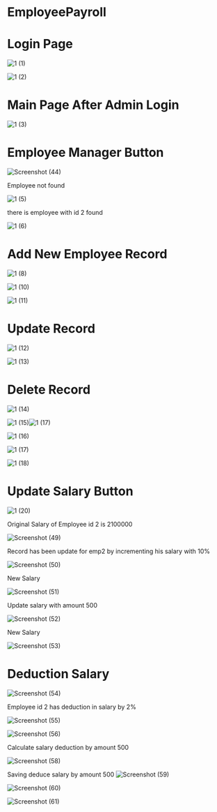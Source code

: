 # EmployeePayroll
 
# Login Page

![1 (1)](https://github.com/sagarbee/EmployeePayroll/assets/65588552/83b5fe0d-bcd0-4c66-a51d-fb0515b37220)

![1 (2)](https://github.com/sagarbee/EmployeePayroll/assets/65588552/8eb3b20c-b7b2-407d-92e8-359586cb4fb7)

# Main Page After Admin Login

![1 (3)](https://github.com/sagarbee/EmployeePayroll/assets/65588552/71730a7a-bbf7-448d-8fe5-963d5eb8cda8)

# Employee Manager Button

![Screenshot (44)](https://github.com/sagarbee/EmployeePayroll/assets/65588552/e90d2a5f-5454-4747-ac04-b5b731ae39e4)

Employee not found

![1 (5)](https://github.com/sagarbee/EmployeePayroll/assets/65588552/3ec9ca37-11b1-4b97-a288-05c44ce658ee)

there is employee with id 2 found

![1 (6)](https://github.com/sagarbee/EmployeePayroll/assets/65588552/a49474d0-4c60-4871-b8f4-1bc745301532)

# Add New Employee Record

![1 (8)](https://github.com/sagarbee/EmployeePayroll/assets/65588552/6c59a11e-eeed-41a1-86df-6e59dd0f2777)

![1 (10)](https://github.com/sagarbee/EmployeePayroll/assets/65588552/27c42a1c-8ff4-4ba5-9694-155e50caa0b2)

![1 (11)](https://github.com/sagarbee/EmployeePayroll/assets/65588552/1c8fa62d-0c97-42a4-9e49-e3e811f01862)

# Update Record

![1 (12)](https://github.com/sagarbee/EmployeePayroll/assets/65588552/c5f4d329-ab02-4fb9-ae22-d88ee198bb3f)

![1 (13)](https://github.com/sagarbee/EmployeePayroll/assets/65588552/be550ef9-3ba7-4139-83dd-6722a1e43c28)

# Delete Record

![1 (14)](https://github.com/sagarbee/EmployeePayroll/assets/65588552/bbabb129-4885-48d0-a29d-fee7e83d5de3)

![1 (15)](https://github.com/sagarbee/EmployeePayroll/assets/65588552/a9805e21-fe93-4e4e-8268-c61e56a5b41f)![1 (17)](https://github.com/sagarbee/EmployeePayroll/assets/65588552/1afe3456-a2ac-422c-b6ef-c6d78c2245fd)

![1 (16)](https://github.com/sagarbee/EmployeePayroll/assets/65588552/d0090c64-076c-4316-bcfa-f9f6ce25a6c0)

![1 (17)](https://github.com/sagarbee/EmployeePayroll/assets/65588552/cb55663b-e57f-41a1-a96f-b5af5b9da70b)

![1 (18)](https://github.com/sagarbee/EmployeePayroll/assets/65588552/5a8b0733-1e65-47a3-aa91-4e3c6ad5120d)

# Update Salary Button 


![1 (20)](https://github.com/sagarbee/EmployeePayroll/assets/65588552/6f172e14-f709-418f-be16-85f45ff0ecea)

Original Salary of Employee id 2 is 2100000

![Screenshot (49)](https://github.com/sagarbee/EmployeePayroll/assets/65588552/34ca847c-761e-49ce-968e-b2be6d556009)

Record has been update for emp2 by incrementing his salary with 10%

![Screenshot (50)](https://github.com/sagarbee/EmployeePayroll/assets/65588552/6e7aef2c-ddc3-4762-9cff-58c65981c3bb)

New Salary

![Screenshot (51)](https://github.com/sagarbee/EmployeePayroll/assets/65588552/9db3e518-2a8f-4a8e-ae1b-ffe871564342)

Update salary with amount 500

![Screenshot (52)](https://github.com/sagarbee/EmployeePayroll/assets/65588552/ea7a12a4-b189-47b4-b321-645374ea0f09)

New Salary

![Screenshot (53)](https://github.com/sagarbee/EmployeePayroll/assets/65588552/cde4bab2-c860-4dcf-b65f-94584bf8423f)

# Deduction Salary

![Screenshot (54)](https://github.com/sagarbee/EmployeePayroll/assets/65588552/18a44118-af18-4200-a9bd-5da25a15e080)

Employee id 2 has deduction in salary by 2%

![Screenshot (55)](https://github.com/sagarbee/EmployeePayroll/assets/65588552/dbe24248-03d4-438c-9367-6f9b90c58d8c)

![Screenshot (56)](https://github.com/sagarbee/EmployeePayroll/assets/65588552/e6725521-0cc3-4a1f-a2df-73503d3fa2ad)

Calculate salary deduction by amount 500

![Screenshot (58)](https://github.com/sagarbee/EmployeePayroll/assets/65588552/1b47f436-a085-4d0e-bf3c-b64e64bb86fd)

Saving deduce salary by amount 500
![Screenshot (59)](https://github.com/sagarbee/EmployeePayroll/assets/65588552/9649c105-0e20-4a51-b62b-13b732a33baf)

![Screenshot (60)](https://github.com/sagarbee/EmployeePayroll/assets/65588552/870823e5-2cd8-438e-b6fa-42027cfa24dc)

![Screenshot (61)](https://github.com/sagarbee/EmployeePayroll/assets/65588552/4f393e07-4062-4d96-9b31-7bc5271b36e6)

